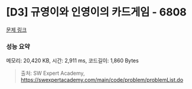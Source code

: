 # [D3] 규영이와 인영이의 카드게임 - 6808 

[문제 링크](https://swexpertacademy.com/main/code/problem/problemDetail.do?contestProbId=AWgv9va6HnkDFAW0) 

### 성능 요약

메모리: 20,420 KB, 시간: 2,911 ms, 코드길이: 1,860 Bytes



> 출처: SW Expert Academy, https://swexpertacademy.com/main/code/problem/problemList.do